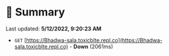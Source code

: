 # 📖 Summary
Last updated: **5/12/2022, 9:20:23 AM**

- `GET` [https://Bhadwa-sala.toxicblte.repl.co](https://Bhadwa-sala.toxicblte.repl.co) - **Down** (2061ms)
